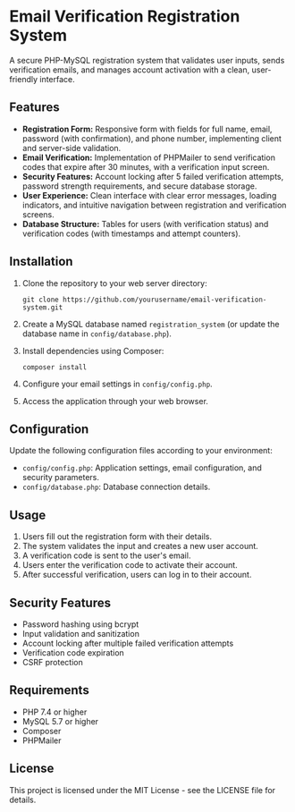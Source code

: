 # Email Verification Registration System

A secure PHP-MySQL registration system that validates user inputs, sends verification emails, and manages account activation with a clean, user-friendly interface.

## Features

- **Registration Form:** Responsive form with fields for full name, email, password (with confirmation), and phone number, implementing client and server-side validation.
- **Email Verification:** Implementation of PHPMailer to send verification codes that expire after 30 minutes, with a verification input screen.
- **Security Features:** Account locking after 5 failed verification attempts, password strength requirements, and secure database storage.
- **User Experience:** Clean interface with clear error messages, loading indicators, and intuitive navigation between registration and verification screens.
- **Database Structure:** Tables for users (with verification status) and verification codes (with timestamps and attempt counters).

## Installation

1. Clone the repository to your web server directory:
   ```
   git clone https://github.com/yourusername/email-verification-system.git
   ```

2. Create a MySQL database named `registration_system` (or update the database name in `config/database.php`).

3. Install dependencies using Composer:
   ```
   composer install
   ```

4. Configure your email settings in `config/config.php`.

5. Access the application through your web browser.

## Configuration

Update the following configuration files according to your environment:

- `config/config.php`: Application settings, email configuration, and security parameters.
- `config/database.php`: Database connection details.

## Usage

1. Users fill out the registration form with their details.
2. The system validates the input and creates a new user account.
3. A verification code is sent to the user's email.
4. Users enter the verification code to activate their account.
5. After successful verification, users can log in to their account.

## Security Features

- Password hashing using bcrypt
- Input validation and sanitization
- Account locking after multiple failed verification attempts
- Verification code expiration
- CSRF protection

## Requirements

- PHP 7.4 or higher
- MySQL 5.7 or higher
- Composer
- PHPMailer

## License

This project is licensed under the MIT License - see the LICENSE file for details.
